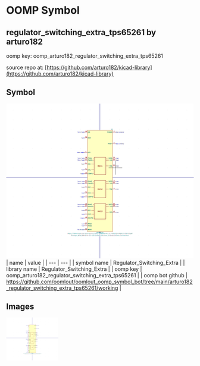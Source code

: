 # OOMP Symbol  
## regulator_switching_extra_tps65261  by arturo182  
  
oomp key: oomp_arturo182_regulator_switching_extra_tps65261  
  
source repo at: [https://github.com/arturo182/kicad-library](https://github.com/arturo182/kicad-library)  
## Symbol  
  
[![working.png](working_600.png)](working.png)  
| name | value | 
| --- | --- | 
| symbol name | Regulator_Switching_Extra | 
| library name | Regulator_Switching_Extra | 
| oomp key | oomp_arturo182_regulator_switching_extra_tps65261 | 
| oomp bot github | https://github.com/oomlout/oomlout_oomp_symbol_bot/tree/main/arturo182_regulator_switching_extra_tps65261/working | 
## Images  
  
[![working.png](working_140.png)](working.png)  
